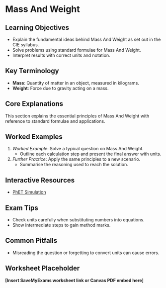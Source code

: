 # Mass And Weight

## Learning Objectives
- Explain the fundamental ideas behind Mass And Weight as set out in the CIE syllabus.
- Solve problems using standard formulae for Mass And Weight.
- Interpret results with correct units and notation.

## Key Terminology
- **Mass**: Quantity of matter in an object, measured in kilograms.
- **Weight**: Force due to gravity acting on a mass.

## Core Explanations
This section explains the essential principles of Mass And Weight with reference to standard formulae and applications.

## Worked Examples
1. *Worked Example*: Solve a typical question on Mass And Weight.
   - Outline each calculation step and present the final answer with units.
2. *Further Practice*: Apply the same principles to a new scenario.
   - Summarise the reasoning used to reach the solution.

## Interactive Resources
- [PhET Simulation](https://phet.colorado.edu/)

## Exam Tips
- Check units carefully when substituting numbers into equations.
- Show intermediate steps to gain method marks.

## Common Pitfalls
- Misreading the question or forgetting to convert units can cause errors.

## Worksheet Placeholder
**[Insert SaveMyExams worksheet link or Canvas PDF embed here]**
